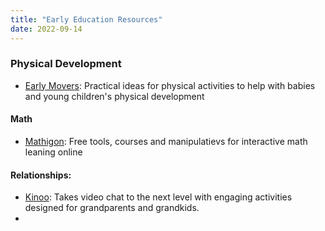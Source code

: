 ```yaml
---
title: "Early Education Resources"
date: 2022-09-14
---
```



### Physical Development
- [Early Movers](https://www.earlymovers.org.uk/): Practical ideas for physical activities to help with babies and young children's physical development 

#### Math
- [Mathigon](https://mathigon.org/): Free tools, courses and manipulatievs for interactive math leaning online

#### Relationships:
- [Kinoo](https://kinoo.com/): Takes video chat to the next level with engaging activities designed for grandparents and grandkids.
-